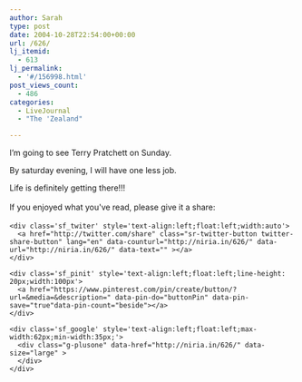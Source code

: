 ```yaml
---
author: Sarah
type: post
date: 2004-10-28T22:54:00+00:00
url: /626/
lj_itemid:
  - 613
lj_permalink:
  - '#/156998.html'
post_views_count:
  - 486
categories:
  - LiveJournal
  - "The 'Zealand"

---
```

<div id="fb-root">
</div>

I&#8217;m going to see Terry Pratchett on Sunday.

By saturday evening, I will have one less job.

Life is definitely getting there!!!

<div class='sfsi_Sicons' style='width: 100%; display: inline-block; vertical-align: middle; text-align:left'>
  <div style='margin:0px 8px 0px 0px; line-height: 24px'>
    <span>If you enjoyed what you've read, please give it a share:</span>
  </div>
  
  <div class='sfsi_socialwpr'>
    <div class='sf_fb' style='text-align:left;width:125px'>
      <div class="fb-like" href="http://niria.in/626/" width="180" send="false" showfaces="false"  action="like" data-share="true"data-layout="button_count" >
      </div>
    </div>
    
    <div class='sf_twiter' style='text-align:left;float:left;width:auto'>
      <a href="http://twitter.com/share" class="sr-twitter-button twitter-share-button" lang="en" data-counturl="http://niria.in/626/" data-url="http://niria.in/626/" data-text="" ></a>
    </div>
    
    <div class='sf_pinit' style='text-align:left;float:left;line-height: 20px;width:100px'>
      <a href="https://www.pinterest.com/pin/create/button/?url=&media=&description=" data-pin-do="buttonPin" data-pin-save="true"data-pin-count="beside"></a>
    </div>
    
    <div class='sf_google' style='text-align:left;float:left;max-width:62px;min-width:35px;'>
      <div class="g-plusone" data-href="http://niria.in/626/" data-size="large" >
      </div>
    </div>
  </div>
</div>